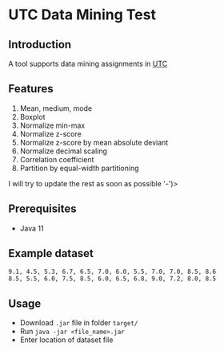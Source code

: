 # UTC Data Mining Test
## Introduction
A tool supports data mining assignments in [UTC](https://utc.edu.vn)

## Features
1. Mean, medium, mode
2. Boxplot
3. Normalize min-max
4. Normalize z-score
5. Normalize z-score by mean absolute deviant
6. Normalize decimal scaling
7. Correlation coefficient
8. Partition by equal-width partitioning

I will try to update the rest as soon as possible '-')>

## Prerequisites
* Java 11

## Example dataset
```
9.1, 4.5, 5.3, 6.7, 6.5, 7.0, 6.0, 5.5, 7.0, 7.0, 8.5, 8.6
8.5, 5.5, 6.0, 7.5, 8.5, 6.0, 6.5, 6.8, 9.0, 7.2, 8.0, 8.5
```

## Usage
* Download ```.jar``` file in folder ```target/```
* Run ```java -jar <file_name>.jar```
* Enter location of dataset file
